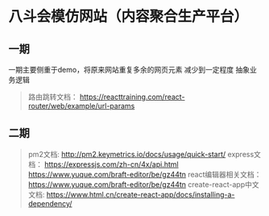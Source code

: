 # 八斗会模仿网站（内容聚合生产平台）
## 一期
一期主要侧重于demo，将原来网站重复多余的网页元素 减少到一定程度
抽象业务逻辑
> 路由跳转文档： https://reacttraining.com/react-router/web/example/url-params

## 二期
> pm2文档: http://pm2.keymetrics.io/docs/usage/quick-start/
> express文档： https://expressjs.com/zh-cn/4x/api.html
> https://www.yuque.com/braft-editor/be/gz44tn
> react编辑器相关文档：https://www.yuque.com/braft-editor/be/gz44tn
> create-react-app中文文档: https://www.html.cn/create-react-app/docs/installing-a-dependency/